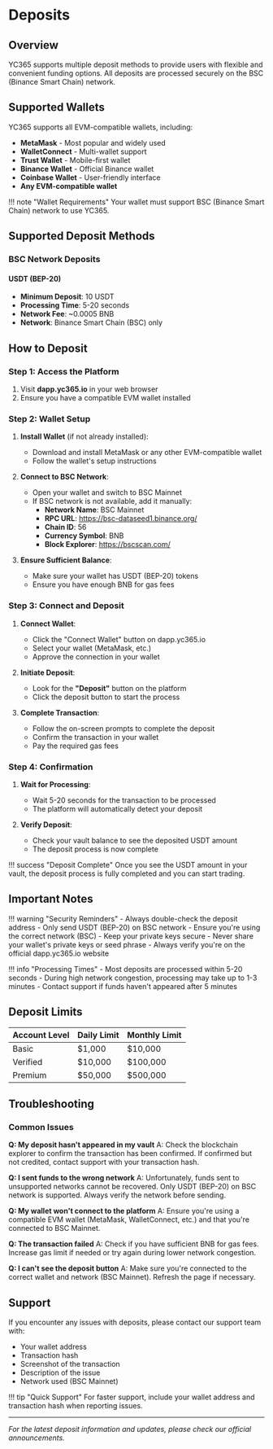 # Deposits

## Overview

YC365 supports multiple deposit methods to provide users with flexible and convenient funding options. All deposits are processed securely on the BSC (Binance Smart Chain) network.

## Supported Wallets

YC365 supports all EVM-compatible wallets, including:

- **MetaMask** - Most popular and widely used
- **WalletConnect** - Multi-wallet support
- **Trust Wallet** - Mobile-first wallet
- **Binance Wallet** - Official Binance wallet
- **Coinbase Wallet** - User-friendly interface
- **Any EVM-compatible wallet**

!!! note "Wallet Requirements"
    Your wallet must support BSC (Binance Smart Chain) network to use YC365.

## Supported Deposit Methods

### BSC Network Deposits

#### USDT (BEP-20)
- **Minimum Deposit**: 10 USDT
- **Processing Time**: 5-20 seconds
- **Network Fee**: ~0.0005 BNB
- **Network**: Binance Smart Chain (BSC) only

## How to Deposit

### Step 1: Access the Platform
1. Visit **dapp.yc365.io** in your web browser
2. Ensure you have a compatible EVM wallet installed

### Step 2: Wallet Setup
1. **Install Wallet** (if not already installed):
   - Download and install MetaMask or any other EVM-compatible wallet
   - Follow the wallet's setup instructions

2. **Connect to BSC Network**:
   - Open your wallet and switch to BSC Mainnet
   - If BSC network is not available, add it manually:
     - **Network Name**: BSC Mainnet
     - **RPC URL**: https://bsc-dataseed1.binance.org/
     - **Chain ID**: 56
     - **Currency Symbol**: BNB
     - **Block Explorer**: https://bscscan.com/

3. **Ensure Sufficient Balance**:
   - Make sure your wallet has USDT (BEP-20) tokens
   - Ensure you have enough BNB for gas fees

### Step 3: Connect and Deposit
1. **Connect Wallet**:
   - Click the "Connect Wallet" button on dapp.yc365.io
   - Select your wallet (MetaMask, etc.)
   - Approve the connection in your wallet

2. **Initiate Deposit**:
   - Look for the **"Deposit"** button on the platform
   - Click the deposit button to start the process

3. **Complete Transaction**:
   - Follow the on-screen prompts to complete the deposit
   - Confirm the transaction in your wallet
   - Pay the required gas fees

### Step 4: Confirmation
1. **Wait for Processing**:
   - Wait 5-20 seconds for the transaction to be processed
   - The platform will automatically detect your deposit

2. **Verify Deposit**:
   - Check your vault balance to see the deposited USDT amount
   - The deposit process is now complete

!!! success "Deposit Complete"
    Once you see the USDT amount in your vault, the deposit process is fully completed and you can start trading.

## Important Notes

!!! warning "Security Reminders"
    - Always double-check the deposit address
    - Only send USDT (BEP-20) on BSC network
    - Ensure you're using the correct network (BSC)
    - Keep your private keys secure
    - Never share your wallet's private keys or seed phrase
    - Always verify you're on the official dapp.yc365.io website

!!! info "Processing Times"
    - Most deposits are processed within 5-20 seconds
    - During high network congestion, processing may take up to 1-3 minutes
    - Contact support if funds haven't appeared after 5 minutes

## Deposit Limits

| Account Level | Daily Limit | Monthly Limit |
|---------------|-------------|---------------|
| Basic        | $1,000      | $10,000       |
| Verified     | $10,000     | $100,000      |
| Premium      | $50,000     | $500,000      |

## Troubleshooting

### Common Issues

**Q: My deposit hasn't appeared in my vault**
A: Check the blockchain explorer to confirm the transaction has been confirmed. If confirmed but not credited, contact support with your transaction hash.

**Q: I sent funds to the wrong network**
A: Unfortunately, funds sent to unsupported networks cannot be recovered. Only USDT (BEP-20) on BSC network is supported. Always verify the network before sending.

**Q: My wallet won't connect to the platform**
A: Ensure you're using a compatible EVM wallet (MetaMask, WalletConnect, etc.) and that you're connected to BSC Mainnet.

**Q: The transaction failed**
A: Check if you have sufficient BNB for gas fees. Increase gas limit if needed or try again during lower network congestion.

**Q: I can't see the deposit button**
A: Make sure you're connected to the correct wallet and network (BSC Mainnet). Refresh the page if necessary.

## Support

If you encounter any issues with deposits, please contact our support team with:
- Your wallet address
- Transaction hash
- Screenshot of the transaction
- Description of the issue
- Network used (BSC Mainnet)

!!! tip "Quick Support"
    For faster support, include your wallet address and transaction hash when reporting issues.

---

*For the latest deposit information and updates, please check our official announcements.* 